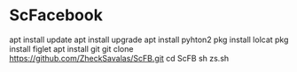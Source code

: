 # ScFacebook
apt install update
apt install upgrade
apt install pyhton2
pkg install lolcat
pkg install figlet
apt install git
git clone https://github.com/ZheckSavalas/ScFB.git
cd ScFB
sh zs.sh
